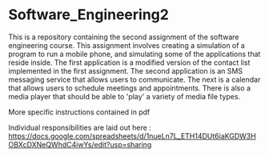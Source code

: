 # Software_Engineering2
This is a repository containing the second assignment of the software engineering course.
This assignment involves creating a simulation of a program to run a mobile phone, and simulating some of the applications that reside inside.
The first application is a modified version of the contact list implemented in the first assignment.
The second application is an SMS messaging service that allows users to communicate.
The next is a calendar that allows users to schedule meetings and appointments.
There is also a media player that should be able to 'play' a variety of media file types.

More specific instructions contained in pdf

Individual responsibilities are laid out here : https://docs.google.com/spreadsheets/d/1nueLn7L_ETH14DUt6iaKGDW3HOBXcDXNeQWhdC4iwYs/edit?usp=sharing
